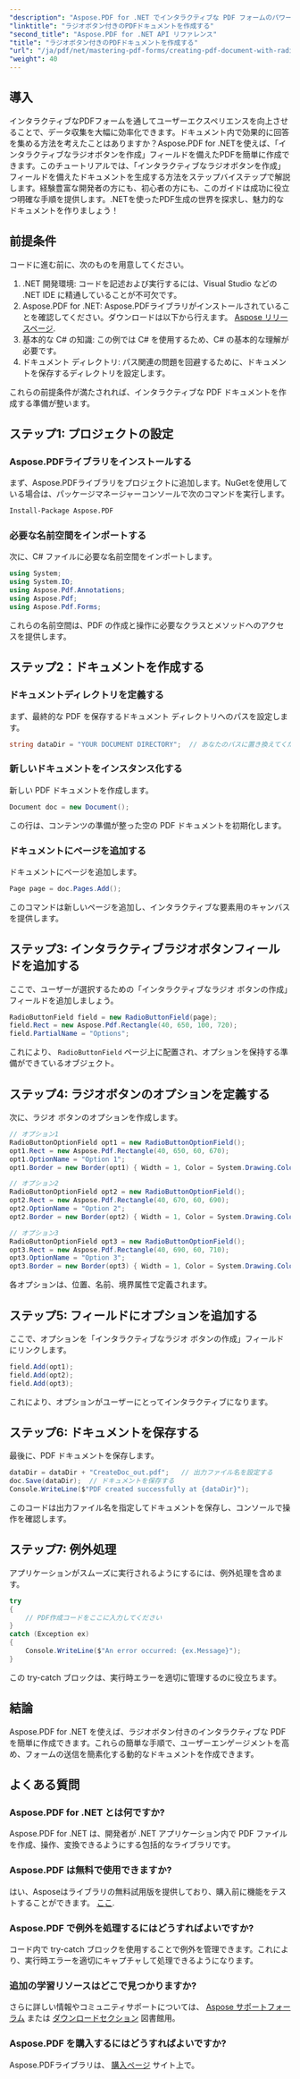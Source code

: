 ```yaml
---
"description": "Aspose.PDF for .NET でインタラクティブな PDF フォームのパワーを解き放ちましょう。この包括的なチュートリアルでは、フィールドを備えた PDF を効果的に作成する方法を学びます。"
"linktitle": "ラジオボタン付きのPDFドキュメントを作成する"
"second_title": "Aspose.PDF for .NET API リファレンス"
"title": "ラジオボタン付きのPDFドキュメントを作成する"
"url": "/ja/pdf/net/mastering-pdf-forms/creating-pdf-document-with-radio-buttons/"
"weight": 40
---
```


## 導入

インタラクティブなPDFフォームを通してユーザーエクスペリエンスを向上させることで、データ収集を大幅に効率化できます。ドキュメント内で効果的に回答を集める方法を考えたことはありますか？Aspose.PDF for .NETを使えば、「インタラクティブなラジオボタンを作成」フィールドを備えたPDFを簡単に作成できます。このチュートリアルでは、「インタラクティブなラジオボタンを作成」フィールドを備えたドキュメントを生成する方法をステップバイステップで解説します。経験豊富な開発者の方にも、初心者の方にも、このガイドは成功に役立つ明確な手順を提供します。.NETを使ったPDF生成の世界を探求し、魅力的なドキュメントを作りましょう！

## 前提条件

コードに進む前に、次のものを用意してください。

1. .NET 開発環境: コードを記述および実行するには、Visual Studio などの .NET IDE に精通していることが不可欠です。
2. Aspose.PDF for .NET: Aspose.PDFライブラリがインストールされていることを確認してください。ダウンロードは以下から行えます。 [Aspose リリースページ](https://releases。aspose.com/pdf/net/).
3. 基本的な C# の知識: この例では C# を使用するため、C# の基本的な理解が必要です。
4. ドキュメント ディレクトリ: パス関連の問題を回避するために、ドキュメントを保存するディレクトリを設定します。

これらの前提条件が満たされれば、インタラクティブな PDF ドキュメントを作成する準備が整います。

## ステップ1: プロジェクトの設定

### Aspose.PDFライブラリをインストールする

まず、Aspose.PDFライブラリをプロジェクトに追加します。NuGetを使用している場合は、パッケージマネージャーコンソールで次のコマンドを実行します。

```bash
Install-Package Aspose.PDF
```

### 必要な名前空間をインポートする

次に、C# ファイルに必要な名前空間をインポートします。

```csharp
using System;
using System.IO;
using Aspose.Pdf.Annotations;
using Aspose.Pdf;
using Aspose.Pdf.Forms;
```

これらの名前空間は、PDF の作成と操作に必要なクラスとメソッドへのアクセスを提供します。

## ステップ2：ドキュメントを作成する

### ドキュメントディレクトリを定義する

まず、最終的な PDF を保存するドキュメント ディレクトリへのパスを設定します。

```csharp
string dataDir = "YOUR DOCUMENT DIRECTORY";  // あなたのパスに置き換えてください
```

### 新しいドキュメントをインスタンス化する

新しい PDF ドキュメントを作成します。

```csharp
Document doc = new Document();
```

この行は、コンテンツの準備が整った空の PDF ドキュメントを初期化します。

### ドキュメントにページを追加する

ドキュメントにページを追加します。

```csharp
Page page = doc.Pages.Add();
```

このコマンドは新しいページを追加し、インタラクティブな要素用のキャンバスを提供します。

## ステップ3: インタラクティブラジオボタンフィールドを追加する

ここで、ユーザーが選択するための「インタラクティブなラジオ ボタンの作成」フィールドを追加しましょう。

```csharp
RadioButtonField field = new RadioButtonField(page);
field.Rect = new Aspose.Pdf.Rectangle(40, 650, 100, 720);
field.PartialName = "Options";
```

これにより、 `RadioButtonField` ページ上に配置され、オプションを保持する準備ができているオブジェクト。

## ステップ4: ラジオボタンのオプションを定義する

次に、ラジオ ボタンのオプションを作成します。

```csharp
// オプション1
RadioButtonOptionField opt1 = new RadioButtonOptionField();
opt1.Rect = new Aspose.Pdf.Rectangle(40, 650, 60, 670);
opt1.OptionName = "Option 1";
opt1.Border = new Border(opt1) { Width = 1, Color = System.Drawing.Color.Black };

// オプション2
RadioButtonOptionField opt2 = new RadioButtonOptionField();
opt2.Rect = new Aspose.Pdf.Rectangle(40, 670, 60, 690);
opt2.OptionName = "Option 2";
opt2.Border = new Border(opt2) { Width = 1, Color = System.Drawing.Color.Black };

// オプション3
RadioButtonOptionField opt3 = new RadioButtonOptionField();
opt3.Rect = new Aspose.Pdf.Rectangle(40, 690, 60, 710);
opt3.OptionName = "Option 3";
opt3.Border = new Border(opt3) { Width = 1, Color = System.Drawing.Color.Black };
```

各オプションは、位置、名前、境界属性で定義されます。

## ステップ5: フィールドにオプションを追加する

ここで、オプションを「インタラクティブなラジオ ボタンの作成」フィールドにリンクします。

```csharp
field.Add(opt1);
field.Add(opt2);
field.Add(opt3);
```

これにより、オプションがユーザーにとってインタラクティブになります。

## ステップ6: ドキュメントを保存する

最後に、PDF ドキュメントを保存します。

```csharp
dataDir = dataDir + "CreateDoc_out.pdf";   // 出力ファイル名を設定する
doc.Save(dataDir);  // ドキュメントを保存する
Console.WriteLine($"PDF created successfully at {dataDir}");
```

このコードは出力ファイル名を指定してドキュメントを保存し、コンソールで操作を確認します。

## ステップ7: 例外処理

アプリケーションがスムーズに実行されるようにするには、例外処理を含めます。

```csharp
try
{
    // PDF作成コードをここに入力してください
}
catch (Exception ex)
{
    Console.WriteLine($"An error occurred: {ex.Message}");
}
```

この try-catch ブロックは、実行時エラーを適切に管理するのに役立ちます。

## 結論

Aspose.PDF for .NET を使えば、ラジオボタン付きのインタラクティブな PDF を簡単に作成できます。これらの簡単な手順で、ユーザーエンゲージメントを高め、フォームの送信を簡素化する動的なドキュメントを作成できます。

## よくある質問

### Aspose.PDF for .NET とは何ですか?
Aspose.PDF for .NET は、開発者が .NET アプリケーション内で PDF ファイルを作成、操作、変換できるようにする包括的なライブラリです。

### Aspose.PDF は無料で使用できますか?
はい、Asposeはライブラリの無料試用版を提供しており、購入前に機能をテストすることができます。 [ここ](https://releases。aspose.com/).

### Aspose.PDF で例外を処理するにはどうすればよいですか?
コード内で try-catch ブロックを使用することで例外を管理できます。これにより、実行時エラーを適切にキャプチャして処理できるようになります。

### 追加の学習リソースはどこで見つかりますか?
さらに詳しい情報やコミュニティサポートについては、 [Aspose サポートフォーラム](https://forum.aspose.com/c/pdf/10) または [ダウンロードセクション](https://releases.aspose.com/pdf/net/) 図書館用。

### Aspose.PDF を購入するにはどうすればよいですか?
Aspose.PDFライブラリは、 [購入ページ](https://purchase.aspose.com/buy) サイト上で。
